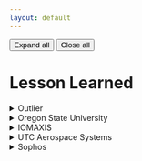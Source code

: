 ```yaml
---
layout: default
---
```


<div class="detailsButtons">
  <button type="button" onclick="openAllDetails()">Expand all</button>
  <button type="button" onclick="closeAllDetails()">Close all</button>
</div>

# Lesson Learned

<details>
<summary>Outlier</summary>

<div>

<p>
What I learned while working at Outlier as a software engineer evaluating large language models.
</p>

<p>
Provided training and feedback for LLMs on a variety of code, math, and reasoning tasks to guide them towards greater capabilities in these domains.
</p>

</div>
</details>

<details>
<summary>Oregon State University</summary>

<div>

<p>
What I learned while working at Oregon State University under Dr. Kagan Tumer as a graduate research assistant, researching multiagent learning in a cooperative asymmetric context.
</p>

<p>
What I learned while working at Oregon State University as a graduate teaching assistant, where I led sections providing instruction and guidance on algorithms, data structures, and writing clean and maintainable software.
</p>

<p>
At Oregon State University, I conducted cutting-edge research in multiagent learning and environmental dynamics, leading to published papers with significant performance improvements. As a Graduate Teaching Assistant, I automated grading systems, reducing workload by over 85\%, and developed comprehensive teaching plans for software architecture and algorithm design.
</p>

</div>
</details>

<details>
<summary>IOMAXIS</summary>

<div>

<p>
What I learned while working at IOMAXIS as an artificial intelligence software engineer.
</p>

<p>
What I learned while working at IOMAXIS as an artificial intelligence software engineer intern.
</p>

<p>
While with IOMAXIS, I led advanced machine learning and data science projects, including developing high-accuracy landmark recognition, enhancing proposal targeting using LLMs, and researching audio separation techniques. Additionally, I implemented a decentralized data capture system with software-defined networking for improved security and efficiency.
</p>

</div>
</details>

<details>
<summary>UTC Aerospace Systems</summary>

<div>

<p>
What I learned while working at UTC Aerospace Systems as a software engineer co-op.
</p>

<p>
At UTC Aerospace Systems, I enhanced system compliance and reliability through test harness design, automated reporting, and thorough code reviews, contributing to improved project quality and adherence to FAA regulations.
</p>

</div>
</details>

<details>
<summary>Sophos</summary>

<div>

<p>
What I learned while working at Sophos as a security engineer co-op.
</p>

<p>
At Sophos, I automated the discovery of OSINT assets and conducted vulnerability assessments using Java and Burp Suite, improving detection efficiency and aiding in the remediation of security threats.
</p>

</div>
</details>
